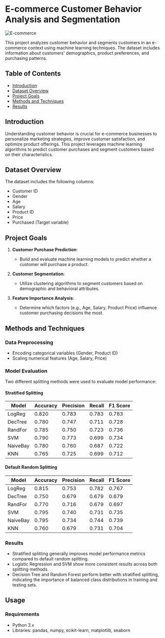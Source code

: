 # E-commerce Customer Behavior Analysis and Segmentation

![E-commerce](e-commerce.jpg)

This project analyzes customer behavior and segments customers in an e-commerce context using machine learning techniques. The dataset includes information about customers' demographics, product preferences, and purchasing patterns.

## Table of Contents

- [Introduction](#introduction)
- [Dataset Overview](#dataset-overview)
- [Project Goals](#project-goals)
- [Methods and Techniques](#methods-and-techniques)
- [Results](#results)

## Introduction

Understanding customer behavior is crucial for e-commerce businesses to personalize marketing strategies, improve customer satisfaction, and optimize product offerings. This project leverages machine learning algorithms to predict customer purchases and segment customers based on their characteristics.

## Dataset Overview

The dataset includes the following columns:
- Customer ID
- Gender
- Age
- Salary
- Product ID
- Price
- Purchased (Target variable)

## Project Goals

1. **Customer Purchase Prediction**:
   - Build and evaluate machine learning models to predict whether a customer will purchase a product.

2. **Customer Segmentation**:
   - Utilize clustering algorithms to segment customers based on demographic and behavioral attributes.

3. **Feature Importance Analysis**:
   - Determine which factors (e.g., Age, Salary, Product Price) influence customer purchasing decisions the most.

## Methods and Techniques

### Data Preprocessing
- Encoding categorical variables (Gender, Product ID)
- Scaling numerical features (Age, Salary, Price)

### Model Evaluation

Two different splitting methods were used to evaluate model performance:

#### Stratified Splitting

| Model    | Accuracy | Precision | Recall   | F1 Score |
|----------|----------|-----------|----------|----------|
| LogReg   | 0.820    | 0.783     | 0.783    | 0.783    |
| DecTree  | 0.780    | 0.747     | 0.711    | 0.728    |
| RandFor  | 0.785    | 0.750     | 0.723    | 0.736    |
| SVM      | 0.790    | 0.773     | 0.699    | 0.734    |
| NaiveBay | 0.780    | 0.760     | 0.687    | 0.722    |
| KNN      | 0.765    | 0.725     | 0.699    | 0.712    |

#### Default Random Splitting

| Model    | Accuracy | Precision | Recall   | F1 Score |
|----------|----------|-----------|----------|----------|
| LogReg   | 0.815    | 0.753     | 0.782    | 0.767    |
| DecTree  | 0.750    | 0.679     | 0.679    | 0.679    |
| RandFor  | 0.770    | 0.716     | 0.679    | 0.697    |
| SVM      | 0.795    | 0.740     | 0.731    | 0.735    |
| NaiveBay | 0.795    | 0.734     | 0.744    | 0.739    |
| KNN      | 0.760    | 0.679     | 0.731    | 0.704    |

### Results

- Stratified splitting generally improves model performance metrics compared to default random splitting.
- Logistic Regression and SVM show more consistent results across both splitting methods.
- Decision Tree and Random Forest perform better with stratified splitting, indicating the importance of balanced class distributions in training and testing sets.

## Usage

### Requirements

- Python 3.x
- Libraries: pandas, numpy, scikit-learn, matplotlib, seaborn
